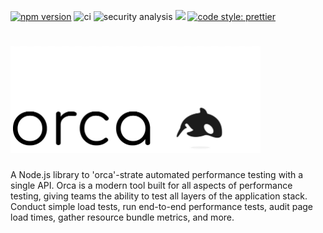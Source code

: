 [![npm version](https://img.shields.io/npm/v/@wosp-io/orca.svg?style=flat)](https://www.npmjs.com/package/@wosp-io/orca)
![ci](https://github.com/wosp-io/orca/actions/workflows/workflow.yml/badge.svg)
![security analysis](https://github.com/wosp-io/orca/actions/workflows/codeql-analysis.yml/badge.svg)
![](https://david-dm.org/wosp-io/orca.svg)
[![code style: prettier](https://img.shields.io/badge/code_style-prettier-ff69b4.svg)](https://github.com/prettier/prettier)
# <img src="assets/logo.PNG" width="400">

A Node.js library to 'orca'-strate automated performance testing with a single API. Orca is a modern tool built for all aspects of performance testing, giving teams the ability to test all layers of the application stack. Conduct simple load tests, run end-to-end performance tests, audit page load times, gather resource bundle metrics, and more.
